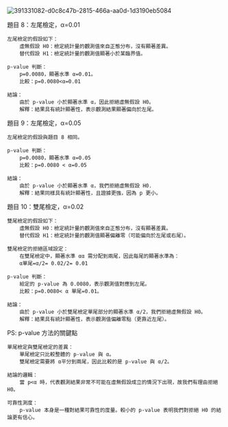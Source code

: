 ![391331082-d0c8c47b-2815-466a-aa0d-1d3190eb5084](https://github.com/user-attachments/assets/ba3e24a6-8889-4ccb-a130-4841b3348bf1)

題目 8：左尾檢定，α=0.01

    左尾檢定的假設如下：
        虛無假設 H0：檢定統計量的觀測值來自正態分布，沒有顯著差異。
        替代假設 H1：檢定統計量的觀測值顯著小於某臨界值。

    p-value 判斷：
        p=0.0080，顯著水準 α=0.01。
        比較：p=0.0080<α=0.01

    結論：
        由於 p-value 小於顯著水準 α，因此拒絕虛無假設 H0​。
        解釋：結果具有統計顯著性，表示觀測結果顯著偏向於左尾。

題目 9：左尾檢定，α=0.05

    左尾檢定的假設與題目 8 相同。

    p-value 判斷：
        p=0.0080，顯著水準 α=0.05
        比較：p=0.0080 < α=0.05

    結論：
        由於 p-value 小於顯著水準 α，我們拒絕虛無假設 H0.
        解釋：結果同樣具有統計顯著性，且證據更強，因為 p 更小。

題目 10：雙尾檢定，α=0.02

    雙尾檢定的假設如下：
        虛無假設 H0：檢定統計量的觀測值來自正態分布，沒有顯著差異。
        替代假設 H1：檢定統計量的觀測值顯著偏離零（可能偏向於左尾或右尾）。

    雙尾檢定的拒絕區域設定：
        在雙尾檢定中，顯著水準 αα 需分配到兩尾，因此每尾的顯著水準為：
        α單尾=α/2= 0.02/2= 0.01
       
    p-value 判斷：
        給定的 p-value 為 0.0080，表示觀測值對應到左尾。
        比較：p=0.0080< α 單尾=0.01。

    結論：
        由於 p-value 小於雙尾檢定單尾部分的顯著水準 α/2，我們拒絕虛無假設 H0。
        解釋：結果具有統計顯著性，表示觀測值偏離零點（更靠近左尾）。

  PS: 
  p-value 方法的關鍵點

    單尾檢定與雙尾檢定的差異：
        單尾檢定只比較整體的 p-value 與 α。
        雙尾檢定需要將 α平分到兩尾，因此比較的是 p-value 與 α/2。

    結論的邏輯：
        當 p<α 時，代表觀測結果非常不可能在虛無假設成立的情況下出現，故我們有理由拒絕 H0。

    可靠性測度：
        p-value 本身是一種對結果可靠性的度量。較小的 p-value 表明我們對拒絕 H0 的結論更有信心。
